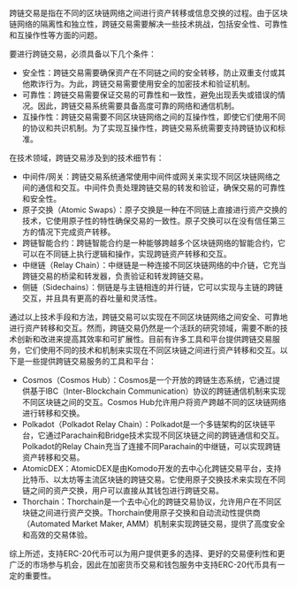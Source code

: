 跨链交易是指在不同的区块链网络之间进行资产转移或信息交换的过程。由于区块链网络的隔离性和独立性，跨链交易需要解决一些技术挑战，包括安全性、可靠性和互操作性等方面的问题。

要进行跨链交易，必须具备以下几个条件：

- 安全性：跨链交易需要确保资产在不同链之间的安全转移，防止双重支付或其他欺诈行为。为此，跨链交易需要使用安全的加密技术和验证机制。
- 可靠性：跨链交易需要保证交易的可靠性和一致性，避免出现丢失或错误的情况。因此，跨链交易系统需要具备高度可靠的网络和通信机制。
- 互操作性：跨链交易需要不同区块链网络之间的互操作性，即使它们使用不同的协议和共识机制。为了实现互操作性，跨链交易系统需要支持跨链协议和标准。

在技术领域，跨链交易涉及到的技术细节有：

- 中间件/网关：跨链交易系统通常使用中间件或网关来实现不同区块链网络之间的通信和交互。中间件负责处理跨链交易的转发和验证，确保交易的可靠性和安全性。
- 原子交换（Atomic Swaps）：原子交换是一种在不同链上直接进行资产交换的技术，它使用原子性的特性确保交易的一致性。原子交换可以在没有信任第三方的情况下完成资产转移。
- 跨链智能合约：跨链智能合约是一种能够跨越多个区块链网络的智能合约，它可以在不同链上执行逻辑和操作，实现跨链资产转移和交互。
- 中继链（Relay Chain）：中继链是一种连接不同区块链网络的中介链，它充当跨链交易的桥梁和转发器，负责验证和转发跨链交易。
- 侧链（Sidechains）：侧链是与主链相连的并行链，它可以实现与主链的跨链交互，并且具有更高的吞吐量和灵活性。

通过以上技术手段和方法，跨链交易可以实现在不同区块链网络之间安全、可靠地进行资产转移和交互。然而，跨链交易仍然是一个活跃的研究领域，需要不断的技术创新和改进来提高其效率和可扩展性。目前有许多工具和平台提供跨链交易服务，它们使用不同的技术和机制来实现在不同区块链之间进行资产转移和交互。以下是一些提供跨链交易服务的工具和平台：

- Cosmos（Cosmos Hub）：Cosmos是一个开放的跨链生态系统，它通过提供基于IBC（Inter-Blockchain Communication）协议的跨链通信机制来实现不同区块链之间的交互。Cosmos Hub允许用户将资产跨越不同的区块链网络进行转移和交换。
- Polkadot（Polkadot Relay Chain）：Polkadot是一个多链架构的区块链平台，它通过Parachain和Bridge技术实现不同区块链之间的跨链通信和交互。Polkadot的Relay Chain充当了连接不同Parachain的中继链，可以实现跨链资产转移和交易。
- AtomicDEX：AtomicDEX是由Komodo开发的去中心化跨链交易平台，支持比特币、以太坊等主流区块链的跨链交易。它使用原子交换技术来实现在不同链之间的资产交换，用户可以直接从其钱包进行跨链交易。
- Thorchain：Thorchain是一个去中心化的跨链交易协议，允许用户在不同区块链之间进行资产交换。Thorchain使用原子交换和自动流动性提供商（Automated Market Maker, AMM）机制来实现跨链交易，提供了高度安全和高效的交易体验。

综上所述，支持ERC-20代币可以为用户提供更多的选择、更好的交易便利性和更广泛的市场参与机会，因此在加密货币交易和钱包服务中支持ERC-20代币具有一定的重要性。